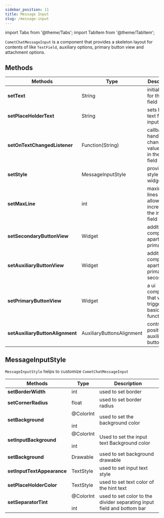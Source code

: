 ```yaml
---
sidebar_position: 11
title: Message Input
slug: /message-input
---
```


import Tabs from '@theme/Tabs';
import TabItem from '@theme/TabItem';

`CometChatMessageInput` is a component that provides a skeleton layout for contents of  like `TextField`, auxiliary options, primary button view and attachment options.

## Methods

| Methods | Type | Description | 
| ---- | ---- | ---- | 
| **setText** | String | initial text for the input field | 
| **setPlaceHolderText** | String | sets hint text for the input field | 
| **setOnTextChangedListener** | Function(String) | callback to handle change in value of text in the input field | 
| **setStyle** | MessageInputStyle | provides style to this widget | 
| **setMaxLine** | int | maximum lines allowed to increase in the input field | 
| **setSecondaryButtonView** | Widget | additional ui component apart from primary | 
| **setAuxiliaryButtonView** | Widget | additional ui component apart from primary and secondary | 
| **setPrimaryButtonView** | Widget | a ui component that would trigger basic functionality | 
| **setAuxiliaryButtonAlignment** | AuxiliaryButtonsAlignment | controls position auxiliary button view | 


## MessageInputStyle

`MessageInputStyle` helps to customize `CometChatMessageInput`

| Methods | Type | Description | 
| ---- | ---- | ---- | 
| **setBorderWidth** | int | used to set border | 
| **setCornerRadius** | float | used to set border radius | 
| **setBackground** | @ColorInt<br /><br />int | used to set the background color | 
| **setInputBackground** | @ColorInt<br /><br />int | Used to set the input text Background color | 
| **setBackground** | Drawable | used to set background drawable | 
| **setInputTextAppearance** | TextStyle | used to set input text style | 
| **setPlaceHolderColor** | TextStyle | used to set text color of the hint text | 
| **setSeparatorTint** | @ColorInt<br /><br />int | used to set color to the divider separating input field and bottom bar | 
